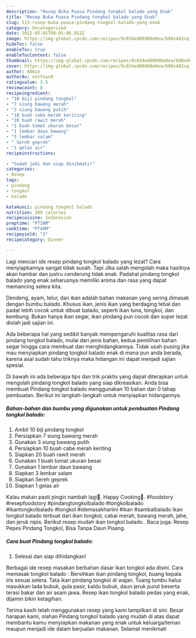 ```yaml
---
description: "Resep Buka Puasa Pindang tongkol balado yang Enak"
title: "Resep Buka Puasa Pindang tongkol balado yang Enak"
slug: 513-resep-buka-puasa-pindang-tongkol-balado-yang-enak
category: Uncategorized
date: 2022-05-01T08:05:06.852Z
image: https://img-global.cpcdn.com/recipes/0c034ed80988e0ea/680x482cq70/pindang-tongkol-balado-foto-resep-utama.jpg
hideToc: false
enableToc: true
enableTocContent: false
thumbnail: https://img-global.cpcdn.com/recipes/0c034ed80988e0ea/680x482cq70/pindang-tongkol-balado-foto-resep-utama.jpg
cover: https://img-global.cpcdn.com/recipes/0c034ed80988e0ea/680x482cq70/pindang-tongkol-balado-foto-resep-utama.jpg
author: Admin
authorAv: notfound
ratingvalue: 3.5
reviewcount: 8
recipeingredient:
- "10 biji pindang tongkol"
- "7 siung bawang merah"
- "3 siung bawang putih"
- "10 buah cabe merah keriting"
- "20 buah rawit merah"
- "1 buah tomat ukuran besar"
- "1 lembar daun bawang"
- "3 lembar salam"
- " Sereh geprek"
- "1 gelas air"
recipeinstructions:

- "Sudah jadi dan siap dinikmati!"
categories:
- Resep
tags:
- pindang
- tongkol
- balado

katakunci: pindang tongkol balado 
nutrition: 209 calories
recipecuisine: Indonesian
preptime: "PT38M"
cooktime: "PT48M"
recipeyield: "2"
recipecategory: Dinner

---
```



Lagi mencari ide resep pindang tongkol balado yang lezat? Cara menyiapkannya sangat tidak susah. Tapi Jika salah mengolah maka hasilnya akan hambar dan justru cenderung tidak enak. Padahal pindang tongkol balado yang enak seharusnya memiliki aroma dan rasa yang dapat memancing selera kita.


Dendeng, ayam, telur, dan ikan adalah bahan makanan yang sering dimasak dengan bumbu balado. Khusus ikan, jenis ikan yang berdaging tebal dan padat lebih cocok untuk dibuat balado, seperti ikan tuna, tongkol, dan kembung. Bukan hanya ikan segar, ikan pindang pun cocok dan super lezat diolah jadi sajian ini.

Ada beberapa hal yang sedikit banyak mempengaruhi kualitas rasa dari pindang tongkol balado, mulai dari jenis bahan, kedua pemilihan bahan segar hingga cara membuat dan menghidangkannya. Tidak usah pusing jika mau menyiapkan pindang tongkol balado enak di mana pun anda berada, karena asal sudah tahu triknya maka hidangan ini dapat menjadi sajian spesial.


Di bawah ini ada beberapa tips dan trik praktis yang dapat diterapkan untuk mengolah pindang tongkol balado yang siap dikreasikan. Anda bisa membuat Pindang tongkol balado menggunakan 10 bahan dan 0 tahap pembuatan. Berikut ini langkah-langkah untuk menyiapkan hidangannya.

<!--inarticleads1-->

##### Bahan-bahan dan bumbu yang digunakan untuk pembuatan Pindang tongkol balado:

1. Ambil 10 biji pindang tongkol
1. Persiapkan 7 siung bawang merah
1. Gunakan 3 siung bawang putih
1. Persiapkan 10 buah cabe merah keriting
1. Siapkan 20 buah rawit merah
1. Gunakan 1 buah tomat ukuran besar
1. Gunakan 1 lembar daun bawang
1. Siapkan 3 lembar salam
1. Siapkan  Sereh geprek
1. Siapkan 1 gelas air


Kalau makan pasti pingin nambah lagi🤤. Happy Cooking🥰. #foodstory #resepfoodstory #pindangtongkolbalado #tongkolbalado #ikantongkolbalado #tongkol #idemasakhariini #ikan #sambalbalado Ikan tongkol balado terbuat dari ikan tongkol, cabai merah, bawang merah, jahe, dan jeruk nipis. Berikut resep mudah ikan tongkol balado.. Baca juga: Resep Pepes Pindang Tongkol, Bisa Tanpa Daun Pisang. 

<!--inarticleads2-->

##### Cara buat Pindang tongkol balado:


1. Selesai dan siap dihidangkan!

Berbagai ide resep masakan berbahan dasar ikan tongkol ada disini. Cara memasak tongkol balado : Bersihkan ikan pindang tongkol, buang kepala iris sesuai selera. Tata ikan pindang tongkol di wajan. Tuang tumbu halus masukkan lada bubuk, gula pasir, kaldu bubuk, daun jeruk purut beserta terasi bakar dan air asam jawa. Resep ikan tongkol balado pedas yang enak, dijamin bikin ketagihan. 

Terima kasih telah menggunakan resep yang kami tampilkan di sini. Besar harapan kami, olahan Pindang tongkol balado yang mudah di atas dapat membantu kamu menyiapkan makanan yang enak untuk keluarga/teman maupun menjadi ide dalam berjualan makanan. Selamat menikmati
